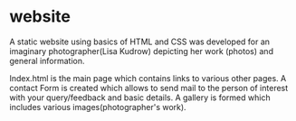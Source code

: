# website
A static website using basics of HTML and CSS was developed for an imaginary photographer(Lisa Kudrow) depicting her work (photos) and general information.

Index.html is the main page which contains links to various other pages.
A contact Form is created which allows to send mail to the person of interest with your query/feedback and basic details.
A gallery is formed which includes various images(photographer's work).

